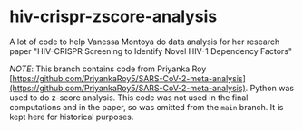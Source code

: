 # hiv-crispr-zscore-analysis

A lot of code to help Vanessa Montoya do data analysis for her research paper "HIV-CRISPR Screening to Identify Novel HIV-1 Dependency Factors"

_NOTE_: This branch contains code from Priyanka Roy [https://github.com/PriyankaRoy5/SARS-CoV-2-meta-analysis](https://github.com/PriyankaRoy5/SARS-CoV-2-meta-analysis).
Python was used to do z-score analysis. This code was not used in the final computations and in the paper, so was omitted from the `main`
branch. It is kept here for historical purposes.
